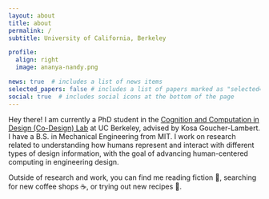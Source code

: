 ```yaml
---
layout: about
title: about
permalink: /
subtitle: University of California, Berkeley

profile:
  align: right
  image: ananya-nandy.png

news: true  # includes a list of news items
selected_papers: false # includes a list of papers marked as "selected={true}"
social: true  # includes social icons at the bottom of the page
---
```


Hey there! I am currently a PhD student in the [Cognition and Computation in Design (Co-Design) Lab](https://codesign.berkeley.edu/) at UC Berkeley, advised by Kosa Goucher-Lambert. I have a B.S. in Mechanical Engineering from MIT. I work on research related to understanding how humans represent and interact with different types of design information, with the goal of advancing human-centered computing in engineering design.

Outside of research and work, you can find me reading fiction :blue_book:, searching for new coffee shops :coffee:, or trying out new recipes :curry:.